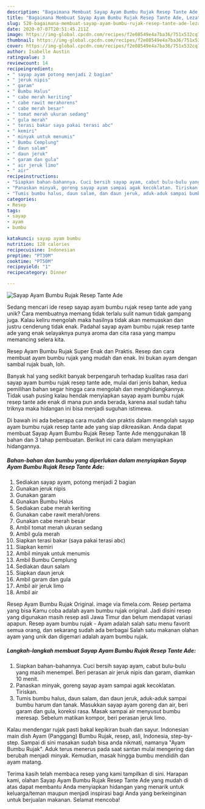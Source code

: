 ```yaml
---
description: "Bagaimana Membuat Sayap Ayam Bumbu Rujak Resep Tante Ade, Lezat Sekali"
title: "Bagaimana Membuat Sayap Ayam Bumbu Rujak Resep Tante Ade, Lezat Sekali"
slug: 520-bagaimana-membuat-sayap-ayam-bumbu-rujak-resep-tante-ade-lezat-sekali
date: 2020-07-07T20:51:45.211Z
image: https://img-global.cpcdn.com/recipes/f2e08549e4a7ba36/751x532cq70/sayap-ayam-bumbu-rujak-resep-tante-ade-foto-resep-utama.jpg
thumbnail: https://img-global.cpcdn.com/recipes/f2e08549e4a7ba36/751x532cq70/sayap-ayam-bumbu-rujak-resep-tante-ade-foto-resep-utama.jpg
cover: https://img-global.cpcdn.com/recipes/f2e08549e4a7ba36/751x532cq70/sayap-ayam-bumbu-rujak-resep-tante-ade-foto-resep-utama.jpg
author: Isabelle Austin
ratingvalue: 3
reviewcount: 14
recipeingredient:
- " sayap ayam potong menjadi 2 bagian"
- " jeruk nipis"
- " garam"
- " Bumbu Halus"
- " cabe merah keriting"
- " cabe rawit merahorens"
- " cabe merah besar"
- " tomat merah ukuran sedang"
- " gula merah"
- " terasi bakar saya pakai terasi abc"
- " kemiri"
- " minyak untuk menumis"
- " Bumbu Cemplung"
- " daun salam"
- " daun jeruk"
- " garam dan gula"
- " air jeruk limo"
- " air"
recipeinstructions:
- "Siapkan bahan-bahannya. Cuci bersih sayap ayam, cabut bulu-bulu yang masih menempel. Beri perasan air jeruk nipis dan garam, diamkan 10 menit."
- "Panaskan minyak, goreng sayap ayam sampai agak kecoklatan. Tiriskan."
- "Tumis bumbu halus, daun salam, dan daun jeruk, aduk-aduk sampai bumbu harum dan tanak. Masukkan sayap ayam goreng dan air, beri garam dan gula, koreksi rasa. Masak sampai air menyusut bumbu meresap. Sebelum matikan kompor, beri perasan jeruk limo."
categories:
- Resep
tags:
- sayap
- ayam
- bumbu

katakunci: sayap ayam bumbu 
nutrition: 128 calories
recipecuisine: Indonesian
preptime: "PT30M"
cooktime: "PT50M"
recipeyield: "1"
recipecategory: Dinner

---
```



![Sayap Ayam Bumbu Rujak Resep Tante Ade](https://img-global.cpcdn.com/recipes/f2e08549e4a7ba36/751x532cq70/sayap-ayam-bumbu-rujak-resep-tante-ade-foto-resep-utama.jpg)

Sedang mencari ide resep sayap ayam bumbu rujak resep tante ade yang unik? Cara membuatnya memang tidak terlalu sulit namun tidak gampang juga. Kalau keliru mengolah maka hasilnya tidak akan memuaskan dan justru cenderung tidak enak. Padahal sayap ayam bumbu rujak resep tante ade yang enak selayaknya punya aroma dan cita rasa yang mampu memancing selera kita.

Resep Ayam Bumbu Rujak Super Enak dan Praktis. Resep dan cara membuat ayam bumbu rujak yang mudah dan enak. Ini bukan ayam dengan sambal rujak buah, loh.

Banyak hal yang sedikit banyak berpengaruh terhadap kualitas rasa dari sayap ayam bumbu rujak resep tante ade, mulai dari jenis bahan, kedua pemilihan bahan segar hingga cara mengolah dan menghidangkannya. Tidak usah pusing kalau hendak menyiapkan sayap ayam bumbu rujak resep tante ade enak di mana pun anda berada, karena asal sudah tahu triknya maka hidangan ini bisa menjadi suguhan istimewa.


Di bawah ini ada beberapa cara mudah dan praktis dalam mengolah sayap ayam bumbu rujak resep tante ade yang siap dikreasikan. Anda dapat membuat Sayap Ayam Bumbu Rujak Resep Tante Ade menggunakan 18 bahan dan 3 tahap pembuatan. Berikut ini cara dalam menyiapkan hidangannya.

<!--inarticleads1-->

##### Bahan-bahan dan bumbu yang diperlukan dalam menyiapkan Sayap Ayam Bumbu Rujak Resep Tante Ade:

1. Sediakan  sayap ayam, potong menjadi 2 bagian
1. Gunakan  jeruk nipis
1. Gunakan  garam
1. Gunakan  Bumbu Halus
1. Sediakan  cabe merah keriting
1. Gunakan  cabe rawit merah/orens
1. Gunakan  cabe merah besar
1. Ambil  tomat merah ukuran sedang
1. Ambil  gula merah
1. Siapkan  terasi bakar (saya pakai terasi abc)
1. Siapkan  kemiri
1. Ambil  minyak untuk menumis
1. Ambil  Bumbu Cemplung
1. Sediakan  daun salam
1. Siapkan  daun jeruk
1. Ambil  garam dan gula
1. Ambil  air jeruk limo
1. Ambil  air


Resep Ayam Bumbu Rujak Original. image via fimela.com. Resep pertama yang bisa Kamu coba adalah ayam bumbu rujak original. Jadi disini resep yang digunakan masih resep asli Jawa Timur dan belum mendapat variasi apapun. Resep ayam bumbu rujak - Ayam adalah salah satu menu favorit semua orang, dan sekarang sudah ada berbagai Salah satu makanan olahan ayam yang unik dan digemari adalah ayam bumbu rujak. 

<!--inarticleads2-->

##### Langkah-langkah membuat Sayap Ayam Bumbu Rujak Resep Tante Ade:

1. Siapkan bahan-bahannya. Cuci bersih sayap ayam, cabut bulu-bulu yang masih menempel. Beri perasan air jeruk nipis dan garam, diamkan 10 menit.
1. Panaskan minyak, goreng sayap ayam sampai agak kecoklatan. Tiriskan.
1. Tumis bumbu halus, daun salam, dan daun jeruk, aduk-aduk sampai bumbu harum dan tanak. Masukkan sayap ayam goreng dan air, beri garam dan gula, koreksi rasa. Masak sampai air menyusut bumbu meresap. Sebelum matikan kompor, beri perasan jeruk limo.


Kalau mendengar rujak pasti bakal kepikiran buah dan sayur. Indonesian main dish Ayam (Panggang) Bumbu Rujak, resep, asli, Indonesia, step-by-step. Sampai di sini masakan sudah bisa anda nikmati, namanya &#34;Ayam Bumbu Rujak&#34;. Aduk terus menerus pada saat santan mulai mengering dan berubah menjadi minyak. Kemudian, masak hingga bumbu mendidih dan ayam matang. 

Terima kasih telah membaca resep yang kami tampilkan di sini. Harapan kami, olahan Sayap Ayam Bumbu Rujak Resep Tante Ade yang mudah di atas dapat membantu Anda menyiapkan hidangan yang menarik untuk keluarga/teman maupun menjadi inspirasi bagi Anda yang berkeinginan untuk berjualan makanan. Selamat mencoba!
